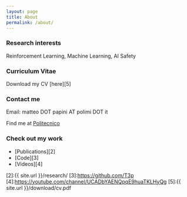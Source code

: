 ```yaml
---
layout: page
title: About
permalink: /about/
---
```


### Research interests

Reinforcement Learning, Machine Learning, AI Safety

### Curriculum Vitae
Download my CV [here][5]

### Contact me

Email: matteo DOT papini AT polimi DOT it

Find me at [Politecnico][1]

### Check out my work
* [Publications][2]
* [Code][3]
* [Videos][4]

[1]:https://www.deib.polimi.it/eng/people/details/903696
[2]:{{ site.url }}/research/
[3]:https://github.com/T3p
[4]:https://youtube.com/channel/UCADbYAENQpqE9huaTKLHyQg
[5]:{{ site.url }}/download/cv.pdf
